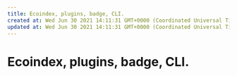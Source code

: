 ```yaml
---
title: Ecoindex, plugins, badge, CLI.
created at: Wed Jun 30 2021 14:11:31 GMT+0000 (Coordinated Universal Time)
updated at: Wed Jun 30 2021 14:11:31 GMT+0000 (Coordinated Universal Time)
---
```


# Ecoindex, plugins, badge, CLI.
